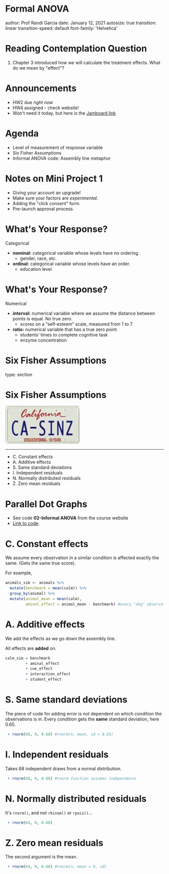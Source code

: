 Formal ANOVA
========================================================
author: Prof Randi Garcia
date: January 12, 2021
autosize: true
transition: linear
transition-speed: default
font-family: 'Helvetica'


Reading Contemplation Question
========================================================

  1. Chapter 3 introduced how we will calculate the treatment effects. What do 
     we mean by "effect"?  

Announcements
========================================================

- HW2 due *right now*
- HW4 assigned - check website!
- Won't need it today, but here is the [Jamboard link](https://jamboard.google.com/d/1mmGtXITXmD908iyWsHCe3RO1TbxkuEjvavIUneLgZR4/edit?usp=sharing)

Agenda
========================================================

- Level of measurement of response variable
- Six Fisher Assumptions
- Informal ANOVA code: Assembly line metaphor

Notes on Mini Project 1
========================================================

- Giving your account an upgrade!
- Make sure your factors are *experimental*.
- Adding the "click consent" form.
- Pre-launch approval process.

What's Your Response?
========================================================
Categorical

- **nominal:** categorical variable whose levels have no ordering.
    - gender, race, etc.
- **ordinal:** categorical variable whose levels have an order. 
    - education level

What's Your Response?
========================================================
Numerical

- **interval:** numerical variable where we assume the distance between points is equal. No true zero.
    - scores on a “self-esteem” scale, measured from 1 to 7 
- **ratio:** numerical variable that has a true zero point. 
    - students’ times to complete cognitive task
    - enzyme concentration

Six Fisher Assumptions
=======================================================
type: section

Six Fisher Assumptions
=======================================================
![](04_exp_decisions-figure/CA-SINZ2.png)

***

- C. Constant effects
- A. Additive effects
- S. Same standard deviations
- I. Independent residuals
- N. Normally distributed residuals
- Z. Zero mean residuals

Parallel Dot Graphs
=======================================================

- See code **02-Informal ANOVA** from the course website
- [Link to code](https://randilgarcia.github.io/sds290interterm21/lectures/02_informal_anova.Rmd).

C. Constant effects
=======================================================

We assume every observation in a similar condition is affected exactly the same. (Gets the same true score).  

For example,


```r
animals_sim <- animals %>%
  mutate(benchmark = mean(calm)) %>%
  group_by(animal) %>%
  mutate(animal_mean = mean(calm),
         aminal_effect = animal_mean - benchmark) #every "dog" observation gets the same effect
```

A. Additive effects
=======================================================

We add the effects as we go down the assembly line. 

All effects are **added** on. 


```r
calm_sim = benchmark 
         + aminal_effect 
         + cue_effect 
         + interaction_effect 
         + student_effect 
```

S. Same standard deviations
=======================================================

The piece of code for adding error is not dependent on which condition the observations is in. Every condition gets the **same** standard deviation, here 0.65.


```r
 + rnorm(68, 0, 0.68) #rnorm(n, mean, sd = 0.65)
```

I. Independent residuals
=======================================================

Takes 68 independent draws from a normal distribution.


```r
 + rnorm(68, 0, 0.68) #rnorm function assumes independence
```

N. Normally distributed residuals
=======================================================

It's `rnorm()`, and not `rbinom()` or `rpois()`...


```r
 + rnorm(64, 0, 0.68)
```

Z. Zero mean residuals
=======================================================

The second argument is the mean.


```r
 + rnorm(64, 0, 0.68) #rnorm(n, mean = 0, sd)
```
